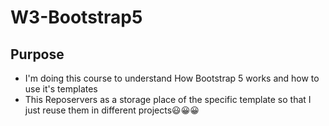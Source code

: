 # W3-Bootstrap5
## Purpose
- I'm doing this course to understand How Bootstrap 5 works and how to use it's templates
- This Reposervers as a storage place of the specific template so that I just reuse them in different projects😃😀😀
